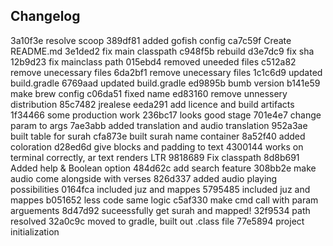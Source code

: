 ## Changelog

3a10f3e resolve scoop
389df81 added gofish config
ca7c59f Create README.md
3e1ded2 fix main classpath
c948f5b rebuild
d3e7dc9 fix sha
12b9d23 fix mainclass path
015ebd4 removed uneeded files
c512a82 remove unecessary files
6da2bf1 remove unecessary files
1c1c6d9 updated build.gradle
6769aad updated build.gradle
ed9895b bumb version
b141e59 make brew config
c06da51 fixed name
ed83160 remove unnessery distribution
85c7482 jrealese
eeda291 add licence and build artifacts
1f34466 some production work
236bc17 looks good stage
701e4e7 change param to args
7ae3abb added translation and audio translation
952a3ae built table for surah
cfa873e built surah name container
8a52f40 added coloration
d28ed6d give blocks and padding to text
4300144 works on terminal correctly, ar text renders LTR
9818689 Fix classpath
8d8b691 Added help & Boolean option
484d62c add search feature
308bb2e make audio come alongside with verses
826d337 added audio playing possibilities
0164fca included juz and mappes
5795485 included juz and mappes
b051652 less code same logic
c5af330 make cmd call with param arguements
8d47d92 suceessfully get surah and mapped!
32f9534 path resolved
32a0c9c moved to gradle, built out .class file
77e5894 project initialization